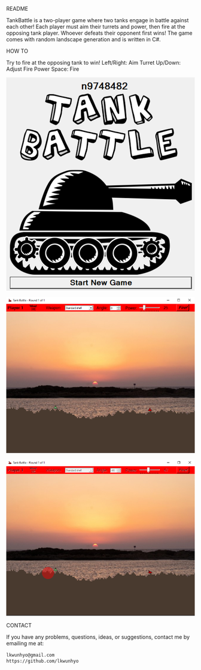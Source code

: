 README

TankBattle is a two-player game where two tanks engage in battle against each other!
Each player must aim their turrets and power, then fire at the opposing tank player.
Whoever defeats their opponent first wins! 
The game comes with random landscape generation and is written in C#.

HOW TO

Try to fire at the opposing tank to win!
Left/Right: Aim Turret
Up/Down: Adjust Fire Power
Space: Fire

![TankBattle Start Image](https://github.com/lkwunhyo/TankBattle/blob/master/screenshots/newscreen.PNG)

![TankBattle InGame Image](https://github.com/lkwunhyo/TankBattle/blob/master/screenshots/ingame.PNG)

![TankBattle Fire Image](https://github.com/lkwunhyo/TankBattle/blob/master/screenshots/ingameShoot.PNG)

CONTACT

If you have any problems, questions, ideas, or suggestions, contact me by emailing me at:

	lkwunhyo@gmail.com
	https://github.com/lkwunhyo
	
	

